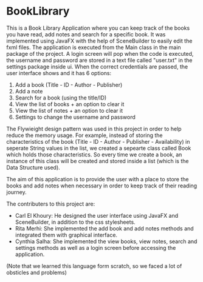 # BookLibrary

This is a Book Library Application where you can keep track of the books you have read, add notes and search for a specific book.
It was implemented using JavaFX with the help of SceneBuilder to easily edit the fxml files.
The application is executed from the Main class in the main package of the project.
A login screen will pop when the code is executed, the username and password are stored in a text file called "user.txt" in the settings package inside ui.
When the correct credentials are passed, the user interface shows and it has 6 options:

1. Add a book (Title - ID - Author - Publisher)
2. Add a note
3. Search for a book (using the title/ID)
4. View the list of books + an option to clear it
5. View the list of notes + an option to clear it
6. Settings to change the username and password

The Flywieight design pattern was used in this project in order to help reduce the memory usage. For example, instead of storing the characteristics of the book (Title - ID - Author - Publisher - Availability) in seperate String values in the list, we created a sepearte class called Book which holds those characteristics. So every time we create a book, an instance of this class will be created and stored inside a list (which is the Data Structure used).

The aim of this application is to provide the user with a place to store the books and add notes when necessary in order to keep track of their reading journey.

The contributers to this project are:

- Carl El Khoury: He designed the user interface using JavaFX and SceneBuilder, in addition to the css stylesheets.
- Rita Merhi: She implemented the add book and add notes methods and integrated them with graphical interface.
- Cynthia Salha: She implemented the view books, view notes, search and settings methods as well as a login screen before accessing the application.

(Note that we learned this language form scratch, so we faced a lot of obsticles and problems)
